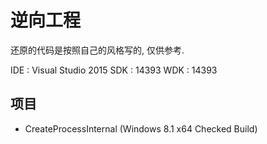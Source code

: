 # 逆向工程

还原的代码是按照自己的风格写的, 仅供参考.

IDE : Visual Studio 2015
SDK : 14393
WDK : 14393

## 项目

* CreateProcessInternal (Windows 8.1 x64 Checked Build)

